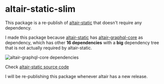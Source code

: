# altair-static-slim

This package is a re-publish of [altair-static](http://npm.im/altair-static) that doesn't require any dependency.

I made this package because [altair-static](https://npm.im/altair-static) has [altair-graphql-core](https://npm.im/altair-graphql-core) as dependency, which has other __16 dependencies__ with a __big__ dependency tree that is not actually required by altair-static.

![altair-graphql-core dependencies](https://i.imgur.com/w1EQ28l.png)


Check [altair-static source code](https://github.com/altair-graphql/altair/tree/staging/packages/altair-static)


I will be re-publishing this package whenever altair has a new release.

